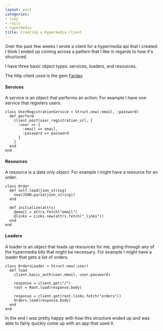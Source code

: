 ```yaml
---
layout: post
categories:
- ruby
- rails
- hypermedia
title: Creating a Hypermedia Client
---
```


Over the past few weeks I wrote a client for a hypermedia api that I created. I think I ended up coming across a pattern that I like in regards to how it's structured.

I have three basic object types: services, loaders, and resources.

The http client used is the gem [Farday](http://github.com/technoweenie/faraday).

#### Services
A service is an object that performs an action. For example I have one service that registers users.

    class UserRegistrationService < Struct.new(:email, :password)
      def perform
        client.post(user_registration_url, {
          :user => {
            :email => email,
            :password => password
          }
        }
      end
    end

#### Resources
A resource is a data only object. For example I might have a resource for an order.

    class Order
      def self.load(json_string)
        new(JSON.parse(json_string))
      end

      def initialize(attrs)
        @email = attrs.fetch("email")
        @links = Links.new(attrs.fetch("_links"))
      end
    end

#### Loaders
A loader is an object that loads up resources for me, going through any of the hypermedia bits that might be necessary. For example I might have a loader that gets a list of orders.

    class OrdersLoader < Struct.new(:user)
      def load
        client.basic_auth(user.email, user.password)

        response = client.get("/")
        root = Root.load(response.body)

        response = client.get(root.links.fetch("orders"))
        Orders.load(response.body)
      end
    end

In the end I was pretty happy with how this structure ended up and was able to fairly quickly come up with an app that used it.
